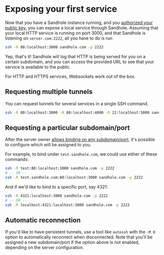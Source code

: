 # Exposing your first service

Now that you have a Sandhole instance running, and you [authorized your public key](./configuration.md#adding-users-and-admins), you can expose a local service through Sandhole. Assuming that your local HTTP service is running on port 3000, and that Sandhole is listening on `server.com:2222`, all you have to do is run

```bash
ssh -R 80:localhost:3000 sandhole.com -p 2222
```

Yep, that's it! Sandhole will log that HTTP is being served for you on a certain subdomain, and you can access the provided URL to see that your service is available to the public.

For HTTP and HTTPS services, Websockets work out of the box.

## Requesting multiple tunnels

You can request tunnels for several services in a single SSH command.

```bash
ssh -R 80:localhost:3000 -R 80:localhost:4000 -R 22:localhost:5000 sandhole.com -p 2222
```

## Requesting a particular subdomain/port

After the server owner [allows binding on any subdomain/port](configuration.md#allow-binding-on-any-subdomainsports), it's possible to configure which will be assigned to you.

For example, to bind under `test.sandhole.com`, we could use either of these commands:

```bash
ssh -R test:80:localhost:3000 sandhole.com -p 2222
# -- OR --
ssh -R test.sandhole.com:80:localhost:3000 sandhole.com -p 2222
```

And if we'd like to bind to a specific port, say 4321:

```bash
ssh -R 4321:localhost:3000 sandhole.com -p 2222
# -- OR --
ssh -R localhost:4321:localhost:3000 sandhole.com -p 2222
```

## Automatic reconnection

If you'd like to have persistent tunnels, use a tool like `autossh` with the `-M 0` option to automatically reconnect when disconnected. Note that you'll be assigned a new subdomain/port if the option above is not enabled, depending on the server configuration.
